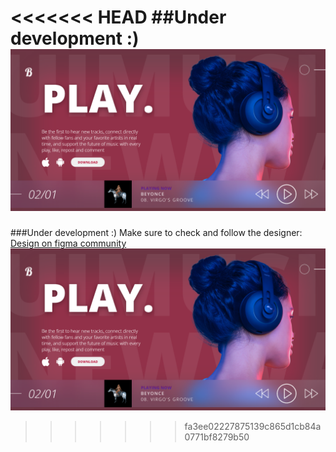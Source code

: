 <<<<<<< HEAD
##Under development :) 
<img src='./src/assets/img/preview.png' alt='preview'/>
=======
###Under development :) 
Make sure to check and follow the designer: <a href='https://www.figma.com/community/file/1073698572357963096/music-website-cover'>Design on figma community</a>
<img src='./src/assets/img/preview.png' alt='preview'/>
>>>>>>> fa3ee02227875139c865d1cb84a0771bf8279b50
